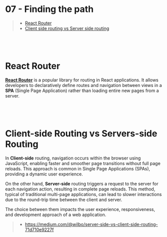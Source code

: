 # 07 - Finding the path

> - [React Router](#react-router)
> - [Client side routing vs Server side routing](#client-side-routing-vs-server-side-routing)

#

<br>

# React Router

[**React Router**](https://reactrouter.com) is a popular library for routing in React applications. It allows developers to declaratively define routes and navigation between views in a **SPA** (Single Page Application) rather than loading entire new pages from a server.

#

<br>

# Client-side Routing vs Servers-side Routing

In **Client-side** routing, navigation occurs within the browser using JavaScript, enabling faster and smoother page transitions without full page reloads. This approach is common in Single Page Applications (SPAs), providing a dynamic user experience.

On the other hand, **Server-side** routing triggers a request to the server for each navigation action, resulting in complete page reloads. This method, typical of traditional multi-page applications, can lead to slower interactions due to the round-trip time between the client and server.

The choice between them impacts the user experience, responsiveness, and development approach of a web application.

> - https://medium.com/@wilbo/server-side-vs-client-side-routing-71d710e9227f

#

<br>
